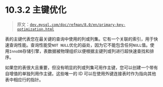 # 10.3.2 主键优化

> 原文：[`dev.mysql.com/doc/refman/8.0/en/primary-key-optimization.html`](https://dev.mysql.com/doc/refman/8.0/en/primary-key-optimization.html)

表的主键代表您在最关键的查询中使用的列或列集。它有一个关联的索引，用于快速查询性能。查询性能受`NOT NULL`优化的益处，因为它不能包含任何`NULL`值。使用`InnoDB`存储引擎，表数据被物理组织以便根据主键列或列进行超快速查找和排序。

如果您的表很大且重要，但没有明显的列或列集可用作主键，您可以创建一个带有自增值的单独列用作主键。这些唯一的 ID 可以在使用外键连接表时作为指向其他表中相应行的指针。

